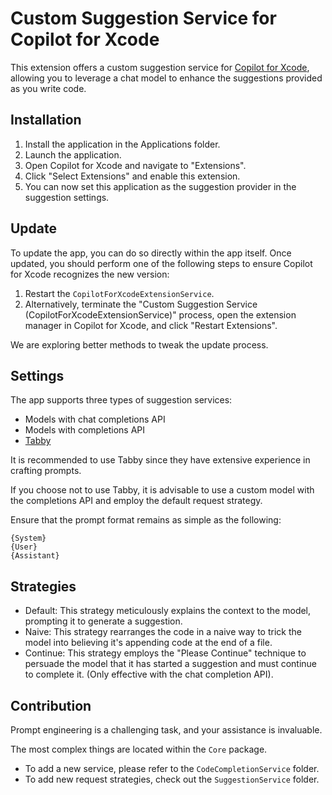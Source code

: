 #  Custom Suggestion Service for Copilot for Xcode

This extension offers a custom suggestion service for [Copilot for Xcode](https://github.com/intitni/CopilotForXcode), allowing you to leverage a chat model to enhance the suggestions provided as you write code.

## Installation

1. Install the application in the Applications folder.
2. Launch the application.
3. Open Copilot for Xcode and navigate to "Extensions".
4. Click "Select Extensions" and enable this extension.
5. You can now set this application as the suggestion provider in the suggestion settings.

## Update

To update the app, you can do so directly within the app itself. Once updated, you should perform one of the following steps to ensure Copilot for Xcode recognizes the new version:

1. Restart the `CopilotForXcodeExtensionService`.
2. Alternatively, terminate the "Custom Suggestion Service (CopilotForXcodeExtensionService)" process, open the extension manager in Copilot for Xcode, and click "Restart Extensions".

We are exploring better methods to tweak the update process.

## Settings

The app supports three types of suggestion services:

- Models with chat completions API
- Models with completions API
- [Tabby](https://tabby.tabbyml.com)

It is recommended to use Tabby since they have extensive experience in crafting prompts.

If you choose not to use Tabby, it is advisable to use a custom model with the completions API and employ the default request strategy.

Ensure that the prompt format remains as simple as the following:

``` 
{System}
{User}
{Assistant}
```

## Strategies

- Default: This strategy meticulously explains the context to the model, prompting it to generate a suggestion.
- Naive: This strategy rearranges the code in a naive way to trick the model into believing it's appending code at the end of a file.
- Continue: This strategy employs the "Please Continue" technique to persuade the model that it has started a suggestion and must continue to complete it. (Only effective with the chat completion API).

## Contribution

Prompt engineering is a challenging task, and your assistance is invaluable. 

The most complex things are located within the `Core` package. 

- To add a new service, please refer to the `CodeCompletionService` folder. 
- To add new request strategies, check out the `SuggestionService` folder.
